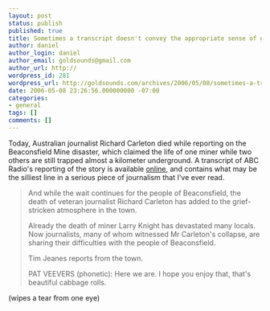 ```yaml
---
layout: post
status: publish
published: true
title: Sometimes a transcript doesn't convey the appropriate sense of gravity
author: daniel
author_login: daniel
author_email: goldsounds@gmail.com
author_url: http://
wordpress_id: 281
wordpress_url: http://goldsounds.com/archives/2006/05/08/sometimes-a-transcript-doesnt-convey-the-appropriate-sense-of-gravity/
date: 2006-05-08 23:26:56.000000000 -07:00
categories:
- general
tags: []
comments: []
---
```

Today, Australian journalist Richard Carleton died while reporting on the Beaconsfield Mine disaster, which claimed the life of one miner while two others are still trapped almost a kilometer underground. A transcript of ABC Radio's reporting of the story is available <a href="http://www.abc.net.au/am/content/2006/s1632758.htm">online</a>, and contains what may be the silliest line in a serious piece of journalism that I've ever read.

<blockquote>And while the wait continues for the people of Beaconsfield, the death of veteran journalist Richard Carleton has added to the grief-stricken atmosphere in the town.

Already the death of miner Larry Knight has devastated many locals. Now journalists, many of whom witnessed Mr Carleton's collapse, are sharing their difficulties with the people of Beaconsfield.

Tim Jeanes reports from the town.

PAT VEEVERS (phonetic): Here we are. I hope you enjoy that, that's beautiful cabbage rolls.</blockquote>

(wipes a tear from one eye)

